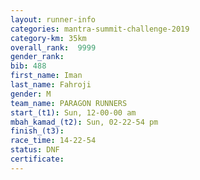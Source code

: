 ```yaml
---
layout: runner-info 
categories: mantra-summit-challenge-2019 
category-km: 35km 
overall_rank:  9999
gender_rank: 
bib: 488
first_name: Iman
last_name: Fahroji
gender: M
team_name: PARAGON RUNNERS
start_(t1): Sun, 12-00-00 am
mbah_kamad_(t2): Sun, 02-22-54 pm
finish_(t3): 
race_time: 14-22-54
status: DNF
certificate: 
---
```

